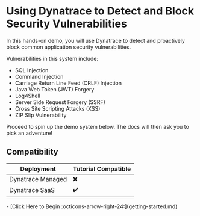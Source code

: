 # Using Dynatrace to Detect and Block Security Vulnerabilities

In this hands-on demo, you will use Dynatrace to detect and proactively block common application security vulnerabilities.

Vulnerabilities in this system include:

* SQL Injection
* Command Injection
* Carriage Return Line Feed (CRLF) Injection
* Java Web Token (JWT) Forgery
* Log4Shell
* Server Side Request Forgery (SSRF)
* Cross Site Scripting Attacks (XSS)
* ZIP Slip Vulnerability 

Proceed to spin up the demo system below. The docs will then ask you to pick an adventure!

## Compatibility

| Deployment         | Tutorial Compatible |
|--------------------|---------------------|
| Dynatrace Managed  | ❌                 |
| Dynatrace SaaS     | ✔️                 |

<div class="grid cards" markdown>
- [Click Here to Begin :octicons-arrow-right-24:](getting-started.md)
</div>